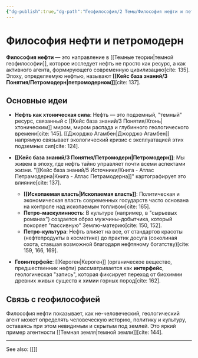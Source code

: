 ```yaml
---
{"dg-publish":true,"dg-path":"Геофилософия/2 Темы/Философия нефти и петромодерн","permalink":"/geofilosofiya/2-temy/filosofiya-nefti-i-petromodern/"}
---
```



# Философия нефти и петромодерн

**Философия нефти** — это направление в [[Темные теории\|темной геофилософии]], которое исследует нефть не просто как ресурс, а как активного агента, формирующего современную цивилизацию[cite: 135]. Эпоху, определяемую нефтью, называют **[[Кейс база знаний/3 Понятия/Петромодерн\|петромодерном]]**[cite: 137].

## Основные идеи

- **Нефть как хтоническая сила**: Нефть — это подземный, "темный" ресурс, связанный с [[Кейс база знаний/3 Понятия/Хтонь\|хтоническим]] миром, миром распада и глубинного геологического времени[cite: 145]. [[Джорджо Агамбен\|Джорджо Агамбен]] напрямую связывает экологический кризис с эксплуатацией этих подземных сил[cite: 124].

- **[[Кейс база знаний/3 Понятия/Петромодерн\|Петромодерн]]**: Мы живем в эпоху, где нефть тайно управляет почти всеми аспектами жизни. "[[Кейс база знаний/5 Источники/Книга - Атлас Петрамодерна\|Книга - Атлас Петрамодерна]]" картографирует это влияние[cite: 137].
    - **[[Ископаемая власть\|Ископаемая власть]]**: Политическая и экономическая власть современных государств часто основана на контроле над ископаемым топливом[cite: 165].
    - **Петро-маскулинность**: В культуре (например, в "сырьевых романах") создается образ мужчины-добытчика, который покоряет "пассивную" Землю-материю[cite: 150, 152].
    - **Петро-культура**: Нефть влияет на все, от стандартов красоты (нефтепродукты в косметике) до практик досуга (соколиная охота, ставшая возможной благодаря нефтяному богатству)[cite: 159, 166, 169].

- **Геоинтерфейс**: [[Кероген\|Кероген]] (органическое вещество, предшественник нефти) рассматривается как **интерфейс**, геологическая "запись", которая фиксирует переход от биохимии древних живых существ к химии горных пород[cite: 162].

## Связь с геофилософией
Философия нефти показывает, как не-человеческий, геологический агент может определять человеческую историю, политику и культуру, оставаясь при этом невидимым и скрытым под землей. Это яркий пример агентности [[Темная земля\|темной земли]][cite: 144].





---
See also:
[[]]
